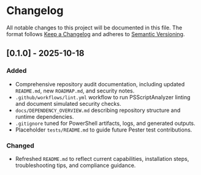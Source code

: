 # Changelog

All notable changes to this project will be documented in this file. The format follows [Keep a Changelog](https://keepachangelog.com/en/1.0.0/) and adheres to [Semantic Versioning](https://semver.org/).

## [0.1.0] - 2025-10-18
### Added
- Comprehensive repository audit documentation, including updated `README.md`, new `ROADMAP.md`, and security notes.
- `.github/workflows/lint.yml` workflow to run PSScriptAnalyzer linting and document simulated security checks.
- `docs/DEPENDENCY_OVERVIEW.md` describing repository structure and runtime dependencies.
- `.gitignore` tuned for PowerShell artifacts, logs, and generated outputs.
- Placeholder `tests/README.md` to guide future Pester test contributions.

### Changed
- Refreshed `README.md` to reflect current capabilities, installation steps, troubleshooting tips, and compliance guidance.
